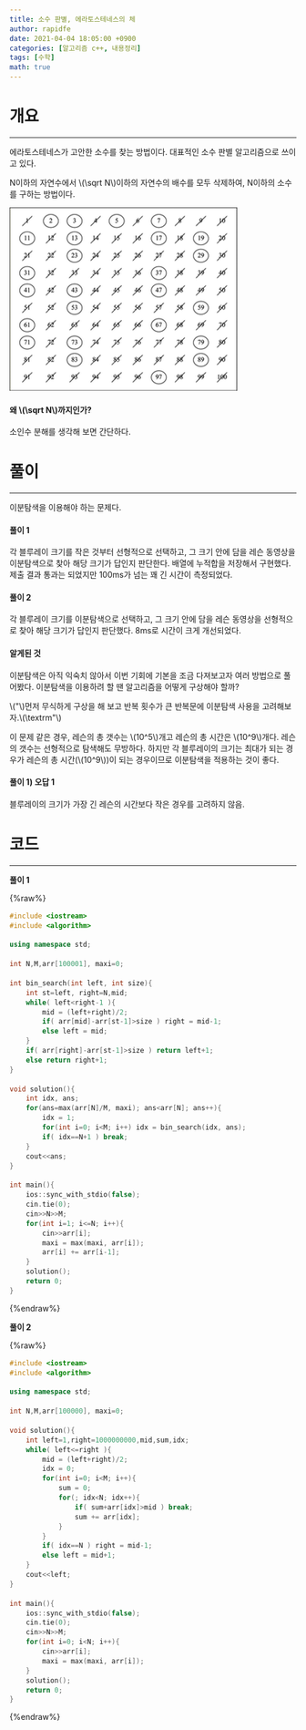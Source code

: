 ```yaml
---
title: 소수 판별, 에라토스테네스의 체
author: rapidfe
date: 2021-04-04 18:05:00 +0900
categories: [알고리즘 c++, 내용정리]
tags: [수학]
math: true
---
```


# **개요**

---

에라토스테네스가 고안한 소수를 찾는 방법이다. 대표적인 소수 판별 알고리즘으로 쓰이고 있다.

N이하의 자연수에서 \\(\sqrt N\\)이하의 자연수의 배수를 모두 삭제하여, N이하의 소수를 구하는 방법이다.

![eratos](/assets/img/eratos.png)

#### **왜 \\(\sqrt N\\)까지인가?**

소인수 분해를 생각해 보면 간단하다.



# **풀이**

---

이분탐색을 이용해야 하는 문제다.

#### **풀이 1**

각 블루레이 크기를 작은 것부터 선형적으로 선택하고, 그 크기 안에 담을 레슨 동영상을 이분탐색으로 찾아 해당 크기가 답인지 판단한다. 배열에 누적합을 저장해서 구현했다. 제출 결과 통과는 되었지만 100ms가 넘는 꽤 긴 시간이 측정되었다.

#### **풀이 2**

각 블루레이 크기를 이분탐색으로 선택하고, 그 크기 안에 담을 레슨 동영상을 선형적으로 찾아 해당 크기가 답인지 판단했다. 8ms로 시간이 크게 개선되었다.

#### **알게된 것**

이분탐색은 아직 익숙치 않아서 이번 기회에 기본을 조금 다져보고자 여러 방법으로 풀어봤다. 이분탐색을 이용하려 할 땐 알고리즘을 어떻게 구상해야 할까? 

\\("\\)먼저 무식하게 구상을 해 보고 반복 횟수가 큰 반복문에 이분탐색 사용을 고려해보자.\\(\textrm"\\)

이 문제 같은 경우, 레슨의 총 갯수는 \\(10^5\\)개고 레슨의 총 시간은 \\(10^9\\)개다. 레슨의 갯수는 선형적으로 탐색해도 무방하다. 하지만 각 블루레이의 크기는 최대가 되는 경우가 레슨의 총 시간(\\(10^9\\))이 되는 경우이므로 이분탐색을 적용하는 것이 좋다.

#### **풀이 1) 오답 1**

블루레이의 크기가 가장 긴 레슨의 시간보다 작은 경우를 고려하지 않음.



# **코드**

---

**풀이 1**

{%raw%}

```c++
#include <iostream>
#include <algorithm>

using namespace std;

int N,M,arr[100001], maxi=0;

int bin_search(int left, int size){
    int st=left, right=N,mid;
    while( left<right-1 ){
        mid = (left+right)/2;
        if( arr[mid]-arr[st-1]>size ) right = mid-1;
        else left = mid;
    }
    if( arr[right]-arr[st-1]>size ) return left+1;
    else return right+1;
}

void solution(){
    int idx, ans;
    for(ans=max(arr[N]/M, maxi); ans<arr[N]; ans++){
        idx = 1;
        for(int i=0; i<M; i++) idx = bin_search(idx, ans);
        if( idx==N+1 ) break;
    }
    cout<<ans;
}

int main(){
    ios::sync_with_stdio(false);
    cin.tie(0);
    cin>>N>>M;
    for(int i=1; i<=N; i++){
        cin>>arr[i];
        maxi = max(maxi, arr[i]);
        arr[i] += arr[i-1];
    }
    solution();
    return 0;
}
```

{%endraw%}

**풀이 2**

{%raw%}

```c++
#include <iostream>
#include <algorithm>

using namespace std;

int N,M,arr[100000], maxi=0;

void solution(){
    int left=1,right=1000000000,mid,sum,idx;
    while( left<=right ){
        mid = (left+right)/2;
        idx = 0;
        for(int i=0; i<M; i++){
            sum = 0;
            for(; idx<N; idx++){
                if( sum+arr[idx]>mid ) break;
                sum += arr[idx];
            }
        }
        if( idx==N ) right = mid-1;
        else left = mid+1;
    }
    cout<<left;
}

int main(){
    ios::sync_with_stdio(false);
    cin.tie(0);
    cin>>N>>M;
    for(int i=0; i<N; i++){
        cin>>arr[i];
        maxi = max(maxi, arr[i]);
    }
    solution();
    return 0;
}
```

{%endraw%}
